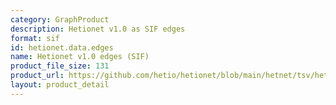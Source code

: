 ```yaml
---
category: GraphProduct
description: Hetionet v1.0 as SIF edges
format: sif
id: hetionet.data.edges
name: Hetionet v1.0 edges (SIF)
product_file_size: 131
product_url: https://github.com/hetio/hetionet/blob/main/hetnet/tsv/hetionet-v1.0-edges.sif.gz
layout: product_detail
---
```

